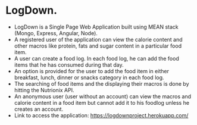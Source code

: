 # LogDown.
* LogDown is a Single Page Web Application built using MEAN stack (Mongo, Express, Angular, Node).
* A registered user of the application can view the calorie content and other macros like protein, fats and sugar content in a 
  particular food item.
 * A user can create a food log. In each food log, he can add the food items that he has consumed during that day.
 * An option is provided for the user to add the food item in either breakfast, lunch, dinner or snacks category in each food log.
 * The searching of food items and the displaying their macros is done by hitting the Nutrionix API.
 * An anonymous user (user without an account) can view the macros and calorie content in a food item but cannot add it to his foodlog unless he creates an account.
 * Link to access the application:
 https://logdownproject.herokuapp.com/
